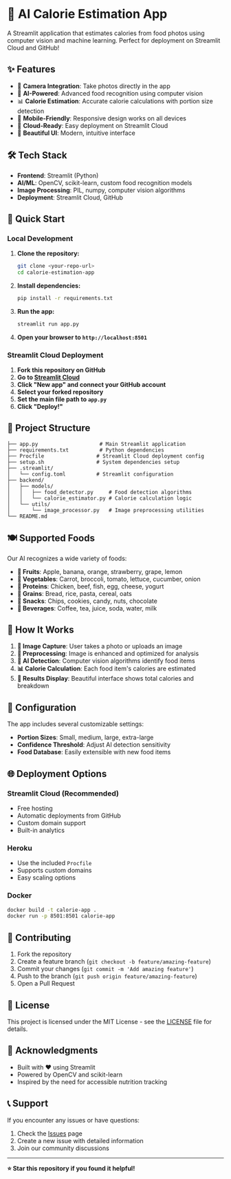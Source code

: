 # 🍎 AI Calorie Estimation App

A Streamlit application that estimates calories from food photos using computer vision and machine learning. Perfect for deployment on Streamlit Cloud and GitHub!

## ✨ Features

- 📸 **Camera Integration**: Take photos directly in the app
- 🤖 **AI-Powered**: Advanced food recognition using computer vision
- 📊 **Calorie Estimation**: Accurate calorie calculations with portion size detection
- 📱 **Mobile-Friendly**: Responsive design works on all devices
- 🚀 **Cloud-Ready**: Easy deployment on Streamlit Cloud
- 🎨 **Beautiful UI**: Modern, intuitive interface

## 🛠️ Tech Stack

- **Frontend**: Streamlit (Python)
- **AI/ML**: OpenCV, scikit-learn, custom food recognition models
- **Image Processing**: PIL, numpy, computer vision algorithms
- **Deployment**: Streamlit Cloud, GitHub

## 🚀 Quick Start

### Local Development

1. **Clone the repository:**
   ```bash
   git clone <your-repo-url>
   cd calorie-estimation-app
   ```

2. **Install dependencies:**
   ```bash
   pip install -r requirements.txt
   ```

3. **Run the app:**
   ```bash
   streamlit run app.py
   ```

4. **Open your browser to `http://localhost:8501`**

### Streamlit Cloud Deployment

1. **Fork this repository on GitHub**
2. **Go to [Streamlit Cloud](https://share.streamlit.io/)**
3. **Click "New app" and connect your GitHub account**
4. **Select your forked repository**
5. **Set the main file path to `app.py`**
6. **Click "Deploy!"**

## 📁 Project Structure

```
├── app.py                    # Main Streamlit application
├── requirements.txt          # Python dependencies
├── Procfile                 # Streamlit Cloud deployment config
├── setup.sh                 # System dependencies setup
├── .streamlit/
│   └── config.toml          # Streamlit configuration
├── backend/
│   ├── models/
│   │   ├── food_detector.py     # Food detection algorithms
│   │   └── calorie_estimator.py # Calorie calculation logic
│   └── utils/
│       └── image_processor.py   # Image preprocessing utilities
└── README.md
```

## 🍽️ Supported Foods

Our AI recognizes a wide variety of foods:

- **🍎 Fruits**: Apple, banana, orange, strawberry, grape, lemon
- **🥕 Vegetables**: Carrot, broccoli, tomato, lettuce, cucumber, onion
- **🥩 Proteins**: Chicken, beef, fish, egg, cheese, yogurt
- **🍞 Grains**: Bread, rice, pasta, cereal, oats
- **🍪 Snacks**: Chips, cookies, candy, nuts, chocolate
- **🥤 Beverages**: Coffee, tea, juice, soda, water, milk

## 🎯 How It Works

1. **📸 Image Capture**: User takes a photo or uploads an image
2. **🔄 Preprocessing**: Image is enhanced and optimized for analysis
3. **🤖 AI Detection**: Computer vision algorithms identify food items
4. **📊 Calorie Calculation**: Each food item's calories are estimated
5. **📱 Results Display**: Beautiful interface shows total calories and breakdown

## 🔧 Configuration

The app includes several customizable settings:

- **Portion Sizes**: Small, medium, large, extra-large
- **Confidence Threshold**: Adjust AI detection sensitivity
- **Food Database**: Easily extensible with new food items

## 🌐 Deployment Options

### Streamlit Cloud (Recommended)
- Free hosting
- Automatic deployments from GitHub
- Custom domain support
- Built-in analytics

### Heroku
- Use the included `Procfile`
- Supports custom domains
- Easy scaling options

### Docker
```bash
docker build -t calorie-app .
docker run -p 8501:8501 calorie-app
```

## 🤝 Contributing

1. Fork the repository
2. Create a feature branch (`git checkout -b feature/amazing-feature`)
3. Commit your changes (`git commit -m 'Add amazing feature'`)
4. Push to the branch (`git push origin feature/amazing-feature`)
5. Open a Pull Request

## 📝 License

This project is licensed under the MIT License - see the [LICENSE](LICENSE) file for details.

## 🙏 Acknowledgments

- Built with ❤️ using Streamlit
- Powered by OpenCV and scikit-learn
- Inspired by the need for accessible nutrition tracking

## 📞 Support

If you encounter any issues or have questions:

1. Check the [Issues](https://github.com/your-username/calorie-estimation-app/issues) page
2. Create a new issue with detailed information
3. Join our community discussions

---

**⭐ Star this repository if you found it helpful!**

